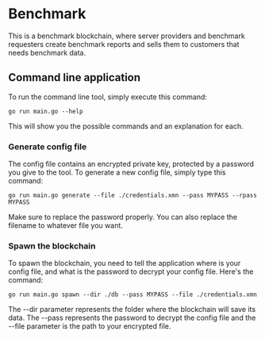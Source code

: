 # Benchmark
This is a benchmark blockchain, where server providers and benchmark requesters create benchmark reports and sells them to customers that needs benchmark data.

## Command line application
To run the command line tool, simply execute this command:

~~~~
go run main.go --help
~~~~

This will show you the possible commands and an explanation for each.

### Generate config file
The config file contains an encrypted private key, protected by a password you give to the tool.  To generate a new config file, simply type this command:

~~~~
go run main.go generate --file ./credentials.xmn --pass MYPASS --rpass MYPASS
~~~~

Make sure to replace the password properly.  You can also replace the filename to whatever file you want.

### Spawn the blockchain
To spawn the blockchain, you need to tell the application where is your config file, and what is the password to decrypt your config file.  Here's the command:

~~~~
go run main.go spawn --dir ./db --pass MYPASS --file ./credentials.xmn
~~~~

The --dir parameter represents the folder where the blockchain will save its data.  The --pass represents the password to decrypt the config file and the --file parameter is the path to your encrypted file.
